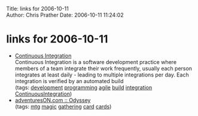 Title: links for 2006-10-11  
Author: Chris Prather
Date: 2006-10-11 11:24:02

# links for 2006-10-11
<ul class="delicious">
	<li>
		<div class="delicious-link"><a href="http://www.martinfowler.com/articles/continuousIntegration.html">Continuous Integration</a></div>
		<div class="delicious-extended">Continuous Integration is a software development practice where members of a team integrate their work frequently, usually each person integrates at least daily - leading to multiple integrations per day. Each integration is verified by an automated build</div>
		<div class="delicious-tags">(tags: <a href="http://del.icio.us/perigrin/development">development</a> <a href="http://del.icio.us/perigrin/programming">programming</a> <a href="http://del.icio.us/perigrin/agile">agile</a> <a href="http://del.icio.us/perigrin/build">build</a> <a href="http://del.icio.us/perigrin/integration">integration</a> <a href="http://del.icio.us/perigrin/ContinuousIntegration">ContinuousIntegration</a>)</div>
	</li>
	<li>
		<div class="delicious-link"><a href="http://www.adventureson.com/cgi-bin/shopping/ex_sublist.cgi?sid=dCBmZ2Nevh&sub_id=53&page=16">adventuresON.com :: Odyssey</a></div>
		<div class="delicious-tags">(tags: <a href="http://del.icio.us/perigrin/mtg">mtg</a> <a href="http://del.icio.us/perigrin/magic">magic</a> <a href="http://del.icio.us/perigrin/gathering">gathering</a> <a href="http://del.icio.us/perigrin/card">card</a> <a href="http://del.icio.us/perigrin/cards">cards</a>)</div>
	</li>
</ul>

